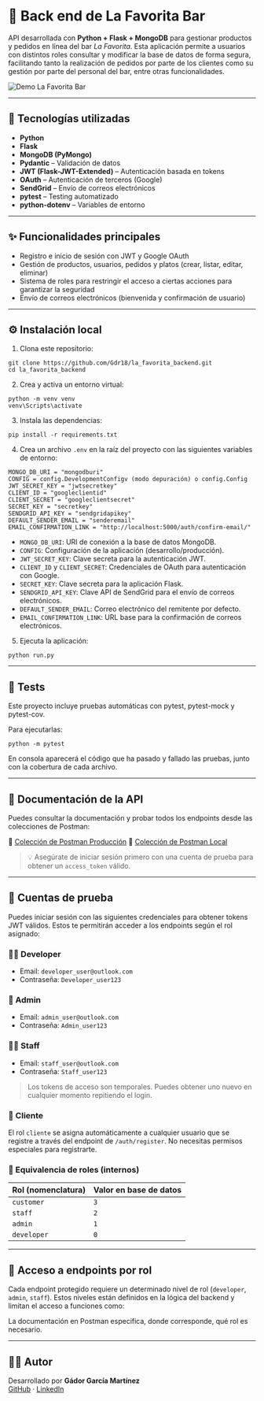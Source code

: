 # 🍻 Back end de La Favorita Bar

API desarrollada con **Python + Flask + MongoDB** para gestionar productos y pedidos en línea del bar _La Favorita_.
Esta aplicación permite a usuarios con distintos roles consultar y modificar la base de datos de forma segura,
facilitando tanto la realización de pedidos por parte de los clientes como su gestión por parte del personal del bar,
entre otras funcionalidades.

![Demo La Favorita Bar](https://youtu.be/UmdkoXxtj_s)


---

## 🚀 Tecnologías utilizadas

- **Python**
- **Flask**
- **MongoDB (PyMongo)**
- **Pydantic** – Validación de datos
- **JWT (Flask-JWT-Extended)** – Autenticación basada en tokens
- **OAuth** – Autenticación de terceros (Google)
- **SendGrid** – Envío de correos electrónicos
- **pytest** – Testing automatizado
- **python-dotenv** – Variables de entorno

---

## ✨ Funcionalidades principales

- Registro e inicio de sesión con JWT y Google OAuth
- Gestión de productos, usuarios, pedidos y platos (crear, listar, editar, eliminar)
- Sistema de roles para restringir el acceso a ciertas acciones para garantizar la seguridad
- Envío de correos electrónicos (bienvenida y confirmación de usuario)

___

## ⚙️ Instalación local

1. Clona este repositorio:

```
git clone https://github.com/Gdr18/la_favorita_backend.git
cd la_favorita_backend
```

2. Crea y activa un entorno virtual:

```
python -m venv venv
venv\Scripts\activate
```

3. Instala las dependencias:

```
pip install -r requirements.txt
```

4. Crea un archivo `.env` en la raíz del proyecto con las siguientes variables de entorno:

```
MONGO_DB_URI = "mongodburi"
CONFIG = config.DevelopmentConfigv (modo depuración) o config.Config
JWT_SECRET_KEY = "jwtsecretkey"
CLIENT_ID = "googleclientid"
CLIENT_SECRET = "googleclientsecret"
SECRET_KEY = "secretkey"
SENDGRID_API_KEY = "sendgridapikey"
DEFAULT_SENDER_EMAIL = "senderemail"
EMAIL_CONFIRMATION_LINK = "http://localhost:5000/auth/confirm-email/"
```

- `MONGO_DB_URI`: URI de conexión a la base de datos MongoDB.
- `CONFIG`: Configuración de la aplicación (desarrollo/producción).
- `JWT_SECRET_KEY`: Clave secreta para la autenticación JWT.
- `CLIENT_ID` y `CLIENT_SECRET`: Credenciales de OAuth para autenticación con Google.
- `SECRET_KEY`: Clave secreta para la aplicación Flask.
- `SENDGRID_API_KEY`: Clave API de SendGrid para el envío de correos electrónicos.
- `DEFAULT_SENDER_EMAIL`: Correo electrónico del remitente por defecto.
- `EMAIL_CONFIRMATION_LINK`: URL base para la confirmación de correos electrónicos.

5. Ejecuta la aplicación:

```
python run.py
```

___

## 🧪 Tests

Este proyecto incluye pruebas automáticas con pytest, pytest-mock y pytest-cov.

Para ejecutarlas:

```
python -m pytest
```

En consola aparecerá el código que ha pasado y fallado las pruebas, junto con la cobertura de cada archivo.

---

## 📓 Documentación de la API

Puedes consultar la documentación y probar todos los endpoints desde las colecciones de Postman:

🔗 [Colección de Postman Producción](https://www.postman.com/maintenance-participant-28116252/workspace/gdor-comparte/collection/26739293-8ed71c06-f67a-40b3-8b21-6e642cabcce4?action=share&creator=26739293)
🔗 [Colección de Postman Local](https://www.postman.com/maintenance-participant-28116252/workspace/gdor-comparte/collection/26739293-51b9ab63-6047-487f-a538-17276126744f?action=share&creator=26739293)

> 💡 Asegúrate de iniciar sesión primero con una cuenta de prueba para obtener un `access_token` válido.

---

## 🧪 Cuentas de prueba

Puedes iniciar sesión con las siguientes credenciales para obtener tokens JWT válidos. Estos te permitirán acceder a los
endpoints según el rol asignado:

### 👩‍💻 Developer

- Email: `developer_user@outlook.com`
- Contraseña: `Developer_user123`

### 👑 Admin

- Email: `admin_user@outlook.com`
- Contraseña: `Admin_user123`

### 🧑‍🔧 Staff

- Email: `staff_user@outlook.com`
- Contraseña: `Staff_user123`

> Los tokens de acceso son temporales. Puedes obtener uno nuevo en cualquier momento repitiendo el login.

### 👤 Cliente

El rol `cliente` se asigna automáticamente a cualquier usuario que se registre a través del endpoint de
`/auth/register`. No necesitas permisos especiales para registrarte.

### 🧾 Equivalencia de roles (internos)

| Rol (nomenclatura) | Valor en base de datos |
|--------------------|------------------------|
| `customer`         | `3`                    |
| `staff`            | `2`                    |
| `admin`            | `1`                    |
| `developer`        | `0`                    |

---

## 🔐 Acceso a endpoints por rol

Cada endpoint protegido requiere un determinado nivel de rol (`developer`, `admin`, `staff`). Estos niveles
están definidos en la lógica del backend y limitan el acceso a funciones como:

La documentación en Postman especifica, donde corresponde, qué rol es necesario.

___

## 👩‍💻 Autor

Desarrollado por **Gádor García Martínez**  
[GitHub](https://github.com/Gdr18) · [LinkedIn](https://www.linkedin.com/in/g%C3%A1dor-garc%C3%ADa-mart%C3%ADnez-99a33717b/)  

